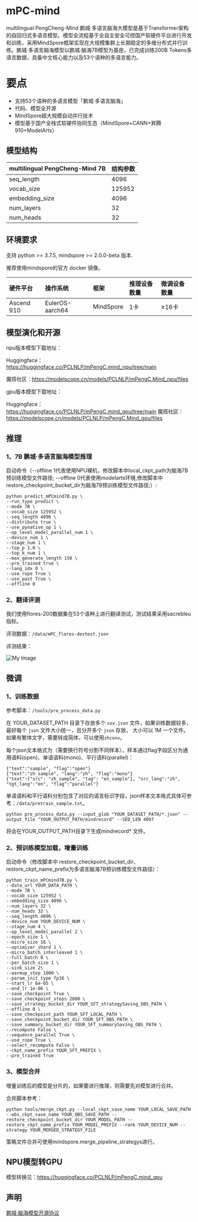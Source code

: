 # mPC-mind

multilingual PengCheng-Mind 鹏城·多语言脑海大模型是基于Transformer架构的自回归式多语言模型。模型全流程基于全自主安全可控国产软硬件平台进行开发和训练，采用MindSpore框架实现在大规模集群上长期稳定的多维分布式并行训练。鹏城·多语言脑海模型以鹏城·脑海7B模型为基座，已完成训练200B Tokens多语言数据，具备中文核心能力以及53个语种的多语言能力。

# 要点

* 支持53个语种的多语言模型「鹏城·多语言脑海」
* 代码、模型全开源
* MindSpore超大规模自动并行技术
* 模型基于国产全栈式软硬件协同生态（MindSpore+CANN+昇腾910+ModelArts）

## 模型结构

| multilingual PengCheng-Mind 7B | 结构参数 |
| :---- | :---- |
| seq_length | 4096 |
| vocab_size | 125952 |
| embedding_size | 4096 |
| num_layers | 32 |
|num_heads | 32 |

## 环境要求
支持 python >= 3.7.5, mindspore >= 2.0.0-beta 版本.

推荐使用mindspore的官方 docker 镜像。

| 硬件平台 | 操作系统 | 框架 | 推理设备数量 | 微调设备数量 |
| :--- | :--- | :--- | :--- | :--- |
| Ascend 910 | EulerOS-aarch64 | MindSpore | 1卡 | ≥16卡 |

## 模型演化和开源

npu版本模型下载地址：

Huggingface：https://huggingface.co/PCLNLP/mPengC.mind_npu/tree/main

魔搭社区：https://modelscope.cn/models/PCLNLP/mPengC.Mind_npu/files

gpu版本模型下载地址：

Huggingface：https://huggingface.co/PCLNLP/mPengC.mind_gpu/tree/main
魔搭社区：https://modelscope.cn/models/PCLNLP/mPengC.Mind_gpu/files
## 推理

### 1、7B 鹏城·多语言脑海模型推理

启动命令（--offline 1代表使用NPU裸机，修改脚本中local_ckpt_path为脑海7B预训练模型文件路径; --offline 0代表使用modelarts环境,修改脚本中restore_checkpoint_bucket_dir为脑海7B预训练模型文件路径;）:
```
python predict_mPCmind7B.py \
--run_type predict \
--mode 7B \
--vocab_size 125952 \
--seq_length 4096 \
--distribute true \
--use_pynative_op 1 \
--op_level_model_parallel_num 1 \
--device_num 1 \
--stage_num 1 \
--top_p 1.0 \
--top_k_num 1 \
--max_generate_length 150 \
--pre_trained true \
--lang_idx 0 \
--use_rope True \
--use_past True \
--offline 0
```

### 2、翻译评测

我们使用flores-200数据集在53个语种上进行翻译测试，测试结果采用sacrebleu指标。

评测数据：```/data/mPC_flores-devtest.json```

评测结果：

![My Image](docs/评测结果.png)

## 微调

### 1、训练数据

参考脚本：```/tools/pre_process_data.py```

在 YOUR_DATASET_PATH 目录下存放多个 ```xxx.json``` 文件，如果训练数据较多，最好每个 ```json``` 文件大小统一，且分开多个 ```json``` 存放，
大小可以 1M 一个文件。如果有繁体文字，需要转成简体，可以使用```zhconv```。

每个json文本格式为（需要换行符号分割不同样本），样本通过flag字段区分为通用语料(open)、单语语料(mono)、平行语料(parallel)：

```
{"text":"sample", "flag":"open"}
{"text":"zh_sample", "lang":"zh", "flag":"mono"}
{"text":{"src": "zh_sample", "tag": "en_sample"}, "src_lang":"zh", "tgt_lang":"en", "flag":"parallel"}
```

单语语料和平行语料分别包含了对应的语言标识字段，json样本文本格式具体可参考：```/data/pretrain_sample.txt```。

```
python pre_process_data.py --input_glob "YOUR_DATASET_PATH/*.json" --output_file "YOUR_OUTPUT_PATH/mindrecord" --SEQ_LEN 4097
```

将会在YOUR_OUTPUT_PATH目录下生成mindrecord* 文件。

### 2、预训练模型加载，增量训练

启动命令（修改脚本中 restore_checkpoint_bucket_dir、restore_ckpt_name_prefix为多语言脑海7B预训练模型文件路径）：

```
python train_mPCmind7B.py \
--data_url YOUR_DATA_PATH \
--mode 7B \
--vocab_size 125952 \
--embedding_size 4096 \
--num_layers 32 \
--num_heads 32 \
--seq_length 4096 \
--device_num YOUR_DEVICE_NUM \
--stage_num 4 \
--op_level_model_parallel 2 \
--epoch_size 1 \
--micro_size 16 \
--optimizer_shard 1 \
--micro_batch_interleaved 1 \
--full_batch 0 \
--per_batch_size 1 \
--sink_size 2\
--warmup_step 1000 \
--param_init_type fp16 \
--start_lr 6e-05 \
--end_lr 1e-06 \
--save_checkpoint True \
--save_checkpoint_steps 2000 \
--save_strategy_bucket_dir YOUR_SFT_strategySaving_OBS_PATH \
--offline 0 \
--save_checkpoint_path YOUR_SFT_LOCAL_PATH \
--save_checkpoint_bucket_dir YOUR_SFT_OBS_PATH \
--save_summary_bucket_dir YOUR_SFT_summarySaving_OBS_PATH \
--recompute False \
--sequence_parallel True \
--use_rope True \
--select_recompute False \
--ckpt_name_prefix YOUR_SFT_PREFIX \
--pre_trained True
```

### 3、模型合并

增量训练后的模型是分片的，如果要进行推理，则需要先对模型进行合并。

合并脚本参考：
```
python tools/merge_ckpt.py --local_ckpt_save_name YOUR_LOCAL_SAVE_PATH --obs_ckpt_save_name YOUR_OBS_SAVE_PATH --restore_checkpoint_bucket_dir YOUR_MODEL_PATH --restore_ckpt_name_prefix YOUR_MODEL_PREFIX --rank YOUR_DEVICE_NUM --strategy YOUR_MERGED_STRATEGY_FILE
```
策略文件合并可使用mindspore.merge_pipeline_strategys进行。

## NPU模型转GPU

模型转换见：https://huggingface.co/PCLNLP/mPengC.mind_gpu

## 声明

[鹏城·脑海模型开源协议](/docs/鹏城·脑海模型开源协议.pdf)
